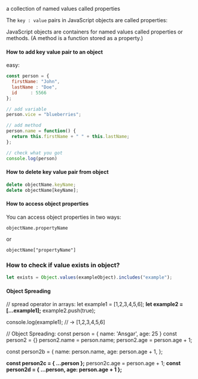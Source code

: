 a collection of named values called properties

The `key : value` pairs in JavaScript objects are called properties:

JavaScript objects are containers for named values called properties or methods. (A method is a function stored as a property.)

#### How to add key value pair to an object

easy:
```js
const person = {
  firstName: "John",
  lastName : "Doe",
  id     : 5566
};

// add variable
person.vice = "blueberries";

// add method
person.name = function() {
  return this.firstName + " " + this.lastName;
};

// check what you got
console.log(person)
```

#### How to delete key value pair from object
```js
delete objectName.keyName;
delete objectName[keyName];
```

#### How to access object properties

You can access object properties in two ways:

`objectName.propertyName`

or

`objectName["propertyName"]`


### How to check if value exists in object?
```js
let exists = Object.values(exampleObject).includes("example");
```

#### Object Spreading

// spread operator in arrays:
let example1 = [1,2,3,4,5,6];
**let example2 = [...example1];**
example2.push(true);

console.log(example1); // -> [1,2,3,4,5,6]

// Object Spreading: 
const person = { name: 'Ansgar', age: 25 }
const person2 = {}
person2.name = person.name;
person2.age = person.age + 1;


const person2b = {
  name: person.name,
  age: person.age + 1,
};


**const person2c = { ...person };**
person2c.age = person.age + 1;
**const person2d = { ...person, age: person.age + 1 };**